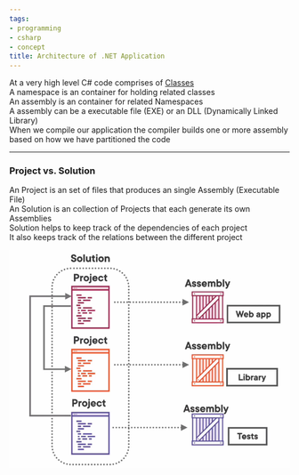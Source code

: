 ```yaml
---
tags:
- programming
- csharp
- concept
title: Architecture of .NET Application
---
```


At a very high level C# code comprises of [Classes](../object-oriented-concepts/csharp-classes.md)  
A namespace is an container for holding related classes  
An assembly is an container for related Namespaces  
A assembly can be a executable file (EXE) or an DLL (Dynamically Linked Library)  
When we compile our application the compiler builds one or more assembly based on how we have partitioned the code

---

### Project vs. Solution

An Project is an set of files that produces an single Assembly (Executable File)  
An Solution is an collection of Projects that each generate its own Assemblies  
Solution helps to keep track of the dependencies of each project  
It also keeps track of the relations between the different project

![Project vs Solution|450](../images/project-vs-solution.png)